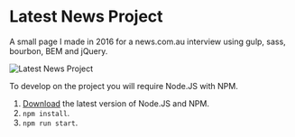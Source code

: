 # Latest News Project
A small page I made in 2016 for a news.com.au interview using gulp, sass, bourbon, BEM and jQuery.

![Latest News Project](https://user-images.githubusercontent.com/3621147/92322281-beba3100-f073-11ea-8353-c4dcf7d50def.png "Latest News Project")

To develop on the project you will require Node.JS with NPM.

1. [Download](https://nodejs.org/en/download/current/) the latest version of Node.JS and NPM.
2. `npm install`.
3. `npm run start`.
